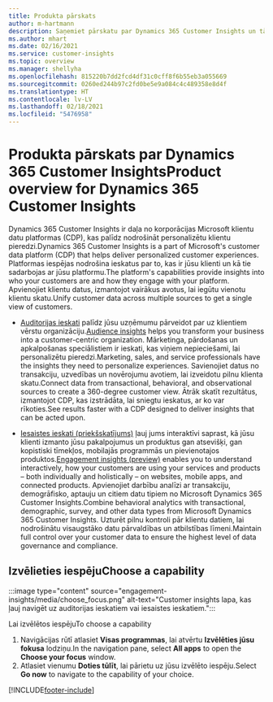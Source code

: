 ```yaml
---
title: Produkta pārskats
author: m-hartmann
description: Saņemiet pārskatu par Dynamics 365 Customer Insights un tā iespēju klāstu.
ms.author: mhart
ms.date: 02/16/2021
ms.service: customer-insights
ms.topic: overview
ms.manager: shellyha
ms.openlocfilehash: 815220b7dd2fcd4df31c0cff8f6b55eb3a055669
ms.sourcegitcommit: 0260ed244b97c2fd0be5e9a084c4c489358e8d4f
ms.translationtype: HT
ms.contentlocale: lv-LV
ms.lasthandoff: 02/18/2021
ms.locfileid: "5476958"
---
```

# <a name="product-overview-for-dynamics-365-customer-insights"></a><span data-ttu-id="32e84-103">Produkta pārskats par Dynamics 365 Customer Insights</span><span class="sxs-lookup"><span data-stu-id="32e84-103">Product overview for Dynamics 365 Customer Insights</span></span>

<span data-ttu-id="32e84-104">Dynamics 365 Customer Insights ir daļa no korporācijas Microsoft klientu datu platformas (CDP), kas palīdz nodrošināt personalizētu klientu pieredzi.</span><span class="sxs-lookup"><span data-stu-id="32e84-104">Dynamics 365 Customer Insights is a part of Microsoft's customer data platform (CDP) that helps deliver personalized customer experiences.</span></span> <span data-ttu-id="32e84-105">Platformas iespējas nodrošina ieskatus par to, kas ir jūsu klienti un kā tie sadarbojas ar jūsu platformu.</span><span class="sxs-lookup"><span data-stu-id="32e84-105">The platform's capabilities provide insights into who your customers are and how they engage with your platform.</span></span> <span data-ttu-id="32e84-106">Apvienojiet klientu datus, izmantojot vairākus avotus, lai iegūtu vienotu klientu skatu.</span><span class="sxs-lookup"><span data-stu-id="32e84-106">Unify customer data across multiple sources to get a single view of customers.</span></span>


- <span data-ttu-id="32e84-107">[Auditorijas ieskati](audience-insights/overview.md) palīdz jūsu uzņēmumu pārveidot par uz klientiem vērstu organizāciju.</span><span class="sxs-lookup"><span data-stu-id="32e84-107">[Audience insights](audience-insights/overview.md) helps you transform your business into a customer-centric organization.</span></span> <span data-ttu-id="32e84-108">Mārketinga, pārdošanas un apkalpošanas speciālistiem ir ieskati, kas viņiem nepieciešami, lai personalizētu pieredzi.</span><span class="sxs-lookup"><span data-stu-id="32e84-108">Marketing, sales, and service professionals have the insights they need to personalize experiences.</span></span> <span data-ttu-id="32e84-109">Savienojiet datus no transakciju, uzvedības un novērojumu avotiem, lai izveidotu pilnu klienta skatu.</span><span class="sxs-lookup"><span data-stu-id="32e84-109">Connect data from transactional, behavioral, and observational sources to create a 360-degree customer view.</span></span> <span data-ttu-id="32e84-110">Ātrāk skatīt rezultātus, izmantojot CDP, kas izstrādāta, lai sniegtu ieskatus, ar ko var rīkoties.</span><span class="sxs-lookup"><span data-stu-id="32e84-110">See results faster with a CDP designed to deliver insights that can be acted upon.</span></span> 

- <span data-ttu-id="32e84-111">[Iesaistes ieskati (priekšskatījums)](engagement-insights/index.yml) ļauj jums interaktīvi saprast, kā jūsu klienti izmanto jūsu pakalpojumus un produktus gan atsevišķi, gan kopistiski tīmekļos, mobilajās programmās un pievienotajos produktos.</span><span class="sxs-lookup"><span data-stu-id="32e84-111">[Engagement insights (preview)](engagement-insights/index.yml) enables you to understand interactively, how your customers are using your services and products – both individually and holistically – on websites, mobile apps, and connected products.</span></span> <span data-ttu-id="32e84-112">Apvienojiet darbību analīzi ar transakciju, demogrāfisko, aptauju un citiem datu tipiem no Microsoft Dynamics 365 Customer Insights.</span><span class="sxs-lookup"><span data-stu-id="32e84-112">Combine behavioral analytics with transactional, demographic, survey, and other data types from Microsoft Dynamics 365 Customer Insights.</span></span> <span data-ttu-id="32e84-113">Uzturēt pilnu kontroli pār klientu datiem, lai nodrošinātu visaugstāko datu pārvaldības un atbilstības līmeni.</span><span class="sxs-lookup"><span data-stu-id="32e84-113">Maintain full control over your customer data to ensure the highest level of data governance and compliance.</span></span>
 
## <a name="choose-a-capability"></a><span data-ttu-id="32e84-114">Izvēlieties iespēju</span><span class="sxs-lookup"><span data-stu-id="32e84-114">Choose a capability</span></span>

:::image type="content" source="engagement-insights/media/choose_focus.png" alt-text="Customer insights lapa, kas ļauj navigēt uz auditorijas ieskatiem vai iesaistes ieskatiem.":::

<span data-ttu-id="32e84-116">Lai izvēlētos iespēju</span><span class="sxs-lookup"><span data-stu-id="32e84-116">To choose a capability</span></span>

1. <span data-ttu-id="32e84-117">Navigācijas rūtī atlasiet **Visas programmas**, lai atvērtu **Izvēlēties jūsu fokusa** lodziņu.</span><span class="sxs-lookup"><span data-stu-id="32e84-117">In the navigation pane, select **All apps** to open the **Choose your focus** window.</span></span>
1. <span data-ttu-id="32e84-118">Atlasiet vienumu **Doties tūlīt**, lai pārietu uz jūsu izvēlēto iespēju.</span><span class="sxs-lookup"><span data-stu-id="32e84-118">Select **Go now** to navigate to the capability of your choice.</span></span>


[!INCLUDE[footer-include](includes/footer-banner.md)]
